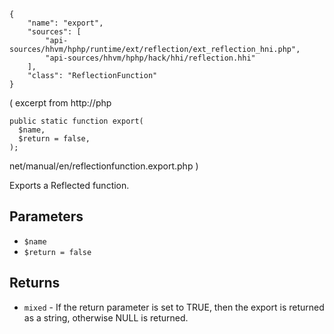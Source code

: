 ``` yamlmeta
{
    "name": "export",
    "sources": [
        "api-sources/hhvm/hphp/runtime/ext/reflection/ext_reflection_hni.php",
        "api-sources/hhvm/hphp/hack/hhi/reflection.hhi"
    ],
    "class": "ReflectionFunction"
}
```




( excerpt from http://php




``` Hack
public static function export(
  $name,
  $return = false,
);
```




net/manual/en/reflectionfunction.export.php )




Exports a Reflected function.




## Parameters




+ ` $name `
+ ` $return = false `




## Returns




* ` mixed ` - If the return parameter is set to TRUE, then the
  export is returned as a string, otherwise NULL is
  returned.
<!-- HHAPIDOC -->
